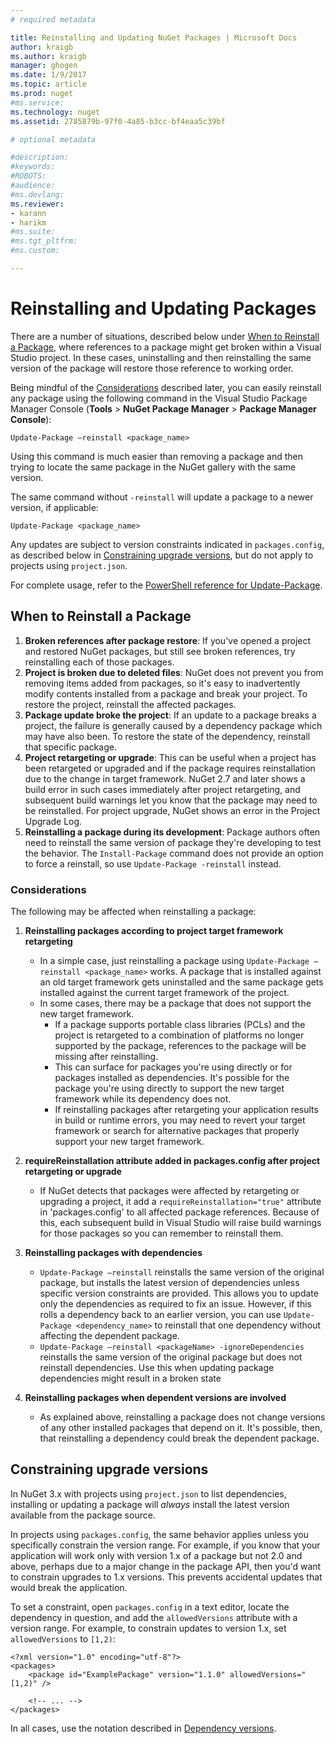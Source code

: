 ```yaml
---
# required metadata

title: Reinstalling and Updating NuGet Packages | Microsoft Docs
author: kraigb
ms.author: kraigb
manager: ghogen
ms.date: 1/9/2017
ms.topic: article
ms.prod: nuget
#ms.service:
ms.technology: nuget
ms.assetid: 2785879b-97f0-4a85-b3cc-bf4eaa5c39bf

# optional metadata

#description:
#keywords:
#ROBOTS:
#audience:
#ms.devlang:
ms.reviewer:
- karann
- harikm
#ms.suite:
#ms.tgt_pltfrm:
#ms.custom:

---
```


# Reinstalling and Updating Packages

There are a number of situations, described below under [When to Reinstall a Package](#when-to-reinstall-a-package), where references to a package might get broken within a Visual Studio project. In these cases, uninstalling and then reinstalling the same version of the package will restore those reference to working order.

Being mindful of the [Considerations](#considerations) described later, you can easily reinstall any package using the following command in the Visual Studio Package Manager Console (**Tools** > **NuGet Package Manager** > **Package Manager Console**):

    Update-Package –reinstall <package_name>

Using this command is much easier than removing a package and then trying to locate the same package in the NuGet gallery with the same version.

The same command without `-reinstall` will update a package to a newer version, if applicable:

    Update-Package <package_name>

Any updates are subject to version constraints indicated in `packages.config`, as described below in [Constraining upgrade versions](#constraining-upgrade-versions), but do not apply to projects using `project.json`.

For complete usage, refer to the [PowerShell reference for Update-Package](../tools/powershell-reference.md#update-package).

## When to Reinstall a Package

1. **Broken references after package restore**: If you've opened a project and restored NuGet packages, but still see broken references, try reinstalling each of those packages.
1. **Project is broken due to deleted files**: NuGet does not prevent you from removing items added from packages, so it's easy to inadvertently modify contents installed from a package and break your project. To restore the project, reinstall the affected packages.
1. **Package update broke the project**: If an update to a package breaks a project, the failure is generally caused by a dependency package which may have also been. To restore the state of the dependency, reinstall that specific package.
1. **Project retargeting or upgrade**: This can be useful when a project has been retargeted or upgraded and if the package requires reinstallation due to the change in target framework. NuGet 2.7 and later shows a build error in such cases immediately after project retargeting, and subsequent build warnings let you know that the package may need to be reinstalled. For project upgrade, NuGet shows an error in the Project Upgrade Log.
1. **Reinstalling a package during its development**: Package authors often need to reinstall the same version of package they're developing to test the behavior. The `Install-Package` command does not provide an option to force a reinstall, so use `Update-Package -reinstall` instead.

### Considerations

The following may be affected when reinstalling a package:

1. **Reinstalling packages according to project target framework retargeting**
	- In a simple case, just reinstalling a package using `Update-Package –reinstall <package_name>` works. A package that is installed against an old target framework gets uninstalled and the same package gets installed against the current target framework of the project.
	- In some cases, there may be a package that does not support the new target framework.
		- If a package supports portable class libraries (PCLs) and the project is retargeted to a combination of platforms no longer supported by the package, references to the package will be missing after reinstalling.
		- This can surface for packages you're using directly or for packages installed as dependencies. It's possible for the package you're using directly to support the new target framework while its dependency does not.
		- If reinstalling packages after retargeting your application results in build or runtime errors, you may need to revert your target framework or search for alternative packages that properly support your new target framework.

1. **requireReinstallation attribute added in packages.config after project retargeting or upgrade**
	- If NuGet detects that packages were affected by retargeting or upgrading a project, it add a `requireReinstallation="true"` attribute in  'packages.config' to all affected package references. Because of this, each subsequent build in Visual Studio will raise build warnings for those packages so you can remember to reinstall them.

1. **Reinstalling packages with dependencies**
	- `Update-Package –reinstall` reinstalls the same version of the original package, but installs the latest version of dependencies unless specific version constraints are provided. This allows you to update only the dependencies as required to fix an issue. However, if this rolls a dependency back to an earlier version, you can use `Update-Package <dependency_name>` to reinstall that one dependency without affecting the dependent package.
	- `Update-Package –reinstall <packageName> -ignoreDependencies` reinstalls the same version of the original package but does not reinstall dependencies. Use this when updating package dependencies might result in a broken state
	
1. **Reinstalling packages when dependent versions are involved**
	- As explained above, reinstalling a package does not change versions of any other installed packages that depend on it. It's possible, then, that reinstalling a dependency could break the dependent package.

## Constraining upgrade versions

In NuGet 3.x with projects using `project.json` to list dependencies, installing or updating a package will *always* install the latest version available from the package source.

In projects using `packages.config`, the same behavior applies unless you specifically constrain the version range. For example, if you know that your application will work only with version 1.x of a package but not 2.0 and above, perhaps due to a major change in the package API, then you'd want to constrain upgrades to 1.x versions. This prevents accidental updates that would break the application.

To set a constraint, open `packages.config` in a text editor, locate the dependency in question, and add the `allowedVersions` attribute with a version range. For example, to constrain updates to version 1.x, set `allowedVersions` to `[1,2)`:

    <?xml version="1.0" encoding="utf-8"?>
    <packages>
        <package id="ExamplePackage" version="1.1.0" allowedVersions="[1,2)" />

        <!-- ... -->
    </packages>

In all cases, use the notation described in [Dependency versions](../create-packages/dependency-versions.md).

